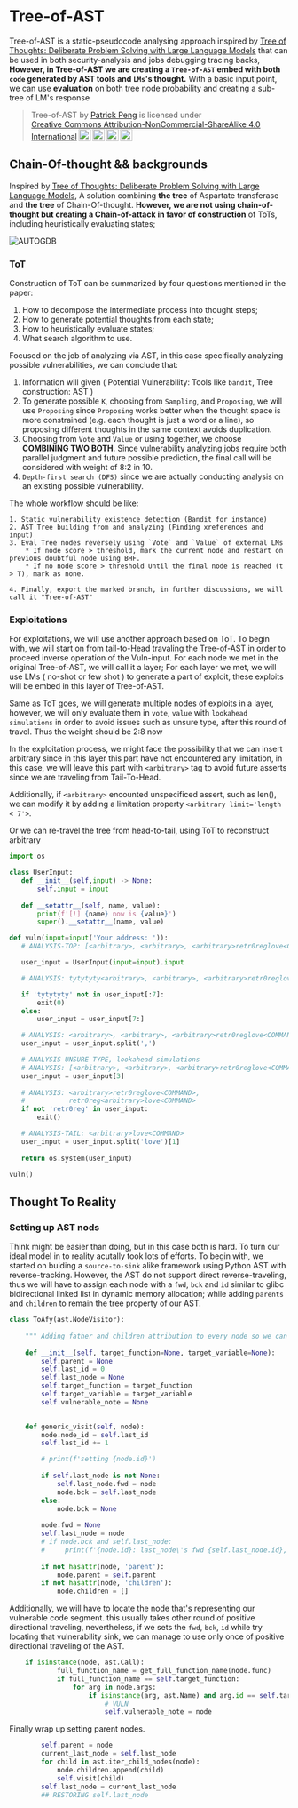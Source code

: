 # Tree-of-AST
Tree-of-AST is a static-pseudocode analysing approach inspired by
[Tree of Thoughts: Deliberate Problem Solving with Large Language Models](https://arxiv.org/abs/2305.10601) that can be used in both security-analysis and jobs debugging tracing backs, **However, in Tree-of-AST we are creating a `Tree-of-AST` embed with both `code` generated by AST tools and `LMs`'s thought.** With a basic input point, we can use **evaluation** on both tree node probability and creating a sub-tree of LM's response

> <p xmlns:cc="http://creativecommons.org/ns#" xmlns:dct="http://purl.org/dc/terms/"><span property="dct:title">Tree-of-AST</span> by <a rel="cc:attributionURL dct:creator" property="cc:attributionName" href="https://0reg.dev">Patrick Peng</a> is licensed under <a href="https://creativecommons.org/licenses/by-nc-sa/4.0/?ref=chooser-v1" target="_blank" rel="license noopener noreferrer" style="display:inline-block;">Creative Commons Attribution-NonCommercial-ShareAlike 4.0 International<img style="height:22px!important;margin-left:3px;vertical-align:text-bottom;" src="https://mirrors.creativecommons.org/presskit/icons/cc.svg?ref=chooser-v1" alt=""><img style="height:22px!important;margin-left:3px;vertical-align:text-bottom;" src="https://mirrors.creativecommons.org/presskit/icons/by.svg?ref=chooser-v1" alt=""><img style="height:22px!important;margin-left:3px;vertical-align:text-bottom;" src="https://mirrors.creativecommons.org/presskit/icons/nc.svg?ref=chooser-v1" alt=""><img style="height:22px!important;margin-left:3px;vertical-align:text-bottom;" src="https://mirrors.creativecommons.org/presskit/icons/sa.svg?ref=chooser-v1" alt=""></a></p>

## Chain-Of-thought && backgrounds
Inspired by [Tree of Thoughts: Deliberate Problem Solving with Large Language Models](https://arxiv.org/abs/2305.10601), A solution combining **the tree** of Aspartate transferase and **the tree** of Chain-Of-thought. **However, we are not using chain-of-thought but creating a Chain-of-attack in favor of construction** of ToTs, including heuristically evaluating states;


![AUTOGDB](imgs/MindMap.svg)


### ToT
Construction of ToT can be summarized by four questions mentioned in the paper:
1. How to decompose the intermediate process into thought steps;
2. How to generate potential thoughts from each state; 
3. How to heuristically evaluate states; 
4. What search algorithm to use.

Focused on the job of analyzing via AST, in this case specifically analyzing possible vulnerabilities, we can conclude that:

1. Information will given ( Potential Vulnerability: Tools like `bandit`, Tree construction: AST )
2. To generate possible `K`, choosing from `Sampling`, and `Proposing`, we will use `Proposing` since `Proposing` works better when the thought space is more constrained (e.g. each thought is just a word or a line), so proposing different thoughts in the same context avoids duplication.
3. Choosing from `Vote` and `Value` or using together, we choose **COMBINING TWO BOTH**. Since vulnerability analyzing jobs require both parallel judgment and future possible prediction, the final call will be considered with weight of 8:2 in 10.
4. `Depth-first search (DFS)` since we are actually conducting analysis on an existing possible vulnerability.

The whole workflow should be like:
```
1. Static vulnerability existence detection (Bandit for instance)
2. AST Tree building from and analyzing (Finding xreferences and input)
3. Eval Tree nodes reversely using `Vote` and `Value` of external LMs
    * If node score > threshold, mark the current node and restart on previous doubtful node using BHF.
    * If no node score > threshold Until the final node is reached (t > T), mark as none.

4. Finally, export the marked branch, in further discussions, we will call it "Tree-of-AST"
```
### Exploitations
For exploitations, we will use another approach based on ToT. To begin with, we will start on from tail-to-Head travaling the Tree-of-AST in order to proceed inverse operation of the Vuln-input. For each node we met in the original Tree-of-AST, we will call it a layer; For each layer we met, we will use LMs ( no-shot or few shot ) to generate a part of exploit, these exploits will be embed in this layer of Tree-of-AST.

Same as ToT goes, we will generate multiple nodes of exploits in a layer, however, we will only evaluate them in `vote`, `value` with `lookahead simulations` in order to avoid issues such as unsure type, after this round of travel. Thus the weight should be 2:8 now

In the exploitation process, we might face the possibility that we can insert arbitrary since in this layer this part have not encountered any limitation, in this case, we will leave this part with `<arbitrary>` tag to avoid future asserts since we are traveling from Tail-To-Head.

Additionally, if `<arbitrary>` encounted unspecificed assert, such as len(), we can modify it by adding a limitation property `<arbitrary limit='length < 7'>`. 

Or we can re-travel the tree from head-to-tail, using ToT to reconstruct arbitrary





 ```python
import os

class UserInput:
    def __init__(self,input) -> None:
        self.input = input
        
    def __setattr__(self, name, value):
        print(f'[!] {name} now is {value}')
        super().__setattr__(name, value)

def vuln(input=input('Your address: ')):
    # ANALYSIS-TOP: [<arbitrary>, <arbitrary>, <arbitrary>retr0reglove<COMMAND>]

    user_input = UserInput(input=input).input

    # ANALYSIS: tytytyty<arbitrary>, <arbitrary>, <arbitrary>retr0reglove<COMMAND>

    if 'tytytyty' not in user_input[:7]:
        exit(0)
    else:
        user_input = user_input[7:]

    # ANALYSIS: <arbitrary>, <arbitrary>, <arbitrary>retr0reglove<COMMAND>
    user_input = user_input.split(',')

    # ANALYSIS UNSURE TYPE, lookahead simulations
    # ANALYSIS: [<arbitrary>, <arbitrary>, <arbitrary>retr0reglove<COMMAND>]
    user_input = user_input[3]
    
    # ANALYSIS: <arbitrary>retr0reglove<COMMAND>,
    #           retr0reg<arbitrary>love<COMMAND>
    if not 'retr0reg' in user_input:
        exit()

    # ANALYSIS-TAIL: <arbitrary>love<COMMAND>
    user_input = user_input.split('love')[1] 
    
    return os.system(user_input)

vuln()

```

## Thought To Reality
### Setting up AST nods
Think might be easier than doing, but in this case both is hard. To turn our ideal model in to reality acutally took lots of efforts. To begin with, we started on buiding a `source-to-sink` alike framework using Python AST with reverse-tracking. However, the AST do not support direct reverse-traveling, thus we will have to assign each node with a `fwd`, `bck` and `id` similar to glibc bidirectional linked list in dynamic memory allocation; while adding `parents` and `children` to remain the tree property of our AST.

```python
class ToAfy(ast.NodeVisitor):
    
    """ Adding father and children attribution to every node so we can reverse travel the AST """
    
    def __init__(self, target_function=None, target_variable=None):
        self.parent = None
        self.last_id = 0
        self.last_node = None
        self.target_function = target_function
        self.target_variable = target_variable
        self.vulnerable_note = None

        
    def generic_visit(self, node):
        node.node_id = self.last_id
        self.last_id += 1

        # print(f'setting {node.id}')
        
        if self.last_node is not None:
            self.last_node.fwd = node
            node.bck = self.last_node
        else:
            node.bck = None
            
        node.fwd = None
        self.last_node = node
        # if node.bck and self.last_node:
        #     print(f'{node.id}: last_node\'s fwd {self.last_node.id}, note\'s bck {node.bck.id}')
        
        if not hasattr(node, 'parent'):
            node.parent = self.parent
        if not hasattr(node, 'children'):
            node.children = []
```

Additionally, we will have to locate the node that's representing our vulnerable code segment. this usually takes other round of positive directional traveling, nevertheless,  if we sets the `fwd`, `bck`, `id` while try locating that vulnerability sink, we can manage to use only once of positive directional traveling of the AST.

```python
    if isinstance(node, ast.Call):
            full_function_name = get_full_function_name(node.func)
            if full_function_name == self.target_function:
                for arg in node.args:
                    if isinstance(arg, ast.Name) and arg.id == self.target_variable:
                        # VULN
                        self.vulnerable_note = node
```
Finally wrap up setting parent nodes.
```python
        self.parent = node
        current_last_node = self.last_node
        for child in ast.iter_child_nodes(node):
            node.children.append(child)
            self.visit(child)
        self.last_node = current_last_node 
        ## RESTORING self.last_node
```
